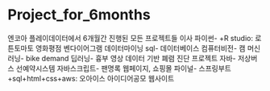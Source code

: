 # Project_for_6months
엔코아 플레이데이터에서 6개월간 진행된 모든 프로젝트들 이사
파이썬- +R studio: 로튼토마토 영화평점 벤다이어그램 데이터마이닝
sql- 데이터베이스
컴퓨터비전- 캠 
머신러닝- bike demand
딥러닝- 흉부 영상 데이터 기반 폐렴 진단 프로젝트
자바- 저상버스 선예약시스템
자바스크립트- 팬명록 웹페이지, 쇼핑몰
파이널- 스프링부트+sql+html+css+aws: 오아이스 아이디어공모 웹사이트
